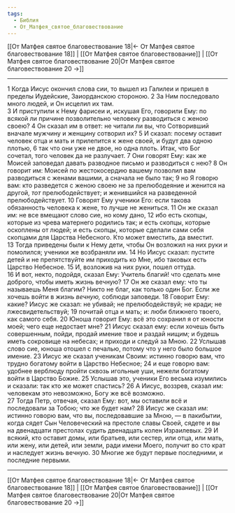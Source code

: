 ```yaml
---
tags:
  - Библия
  - От_Матфея_святое_благовествование
---
```

[[От Матфея святое благовествование 18|← От Матфея святое благовествование 18]] | [[От Матфея святое благовествование]] | [[От Матфея святое благовествование 20|От Матфея святое благовествование 20 →]]

---
1 Когда Иисус окончил слова сии, то вышел из Галилеи и пришел в пределы Иудейские, Заиорданскою стороною.
2 За Ним последовало много людей, и Он исцелил их там.<br>
3 И приступили к Нему фарисеи и, искушая Его, говорили Ему: по всякой ли причине позволительно человеку разводиться с женою своею?
4 Он сказал им в ответ: не читали ли вы, что Сотворивший вначале мужчину и женщину сотворил их?
5 И сказал: посему оставит человек отца и мать и прилепится к жене своей, и будут два одною плотью,
6 так что они уже не двое, но одна плоть. Итак, что Бог сочетал, того человек да не разлучает.
7 Они говорят Ему: как же Моисей заповедал давать разводное письмо и разводиться с нею?
8 Он говорит им: Моисей по жестокосердию вашему позволил вам разводиться с женами вашими, а сначала не было так;
9 но Я говорю вам: кто разведется с женою своею не за прелюбодеяние и женится на другой, <I>тот</I> прелюбодействует; и женившийся на разведенной прелюбодействует.
10 Говорят Ему ученики Его: если такова обязанность человека к жене, то лучше не жениться.
11 Он же сказал им: не все вмещают слово сие, но кому дано,
12 ибо есть скопцы, которые из чрева матернего родились так; и есть скопцы, которые оскоплены от людей; и есть скопцы, которые сделали сами себя скопцами для Царства Небесного. Кто может вместить, да вместит.<br>
13 Тогда приведены были к Нему дети, чтобы Он возложил на них руки и помолился; ученики же возбраняли им.
14 Но Иисус сказал: пустите детей и не препятствуйте им приходить ко Мне, ибо таковых есть Царство Небесное.
15 И, возложив на них руки, пошел оттуда.<br>
16 И вот, некто, подойдя, сказал Ему: Учитель благий! что сделать мне доброго, чтобы иметь жизнь вечную?
17 Он же сказал ему: что ты называешь Меня благим? Никто не благ, как только один Бог. Если же хочешь войти в жизнь <I>вечную,</I> соблюди заповеди.
18 Говорит Ему: какие? Иисус же сказал: не убивай; не прелюбодействуй; не кради; не лжесвидетельствуй;
19 почитай отца и мать; и: люби ближнего твоего, как самого себя.
20 Юноша говорит Ему: всё это сохранил я от юности моей; чего еще недостает мне?
21 Иисус сказал ему: если хочешь быть совершенным, пойди, продай имение твое и раздай нищим; и будешь иметь сокровище на небесах; и приходи и следуй за Мною.
22 Услышав слово сие, юноша отошел с печалью, потому что у него было большое имение.
23 Иисус же сказал ученикам Своим: истинно говорю вам, что трудно богатому войти в Царство Небесное;
24 и еще говорю вам: удобнее верблюду пройти сквозь игольные уши, нежели богатому войти в Царство Божие.
25 Услышав это, ученики Его весьма изумились и сказали: так кто же может спастись?
26 А Иисус, воззрев, сказал им: человекам это невозможно, Богу же всё возможно.<br>
27 Тогда Петр, отвечая, сказал Ему: вот, мы оставили всё и последовали за Тобою; что же будет нам?
28 Иисус же сказал им: истинно говорю вам, что вы, последовавшие за Мною, — в пакибытии, когда сядет Сын Человеческий на престоле славы Своей, сядете и вы на двенадцати престолах судить двенадцать колен Израилевых.
29 И всякий, кто оставит домы, или братьев, или сестер, или отца, или мать, или жену, или детей, или земли, ради имени Моего, получит во сто крат и наследует жизнь вечную.
30 Многие же будут первые последними, и последние первыми.

---
[[От Матфея святое благовествование 18|← От Матфея святое благовествование 18]] | [[От Матфея святое благовествование]] | [[От Матфея святое благовествование 20|От Матфея святое благовествование 20 →]]